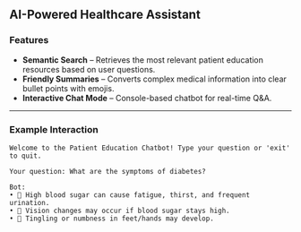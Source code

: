 ##  **AI-Powered Healthcare Assistant**

###  **Features**
- **Semantic Search** – Retrieves the most relevant patient education resources based on user questions.
- **Friendly Summaries** – Converts complex medical information into clear bullet points with emojis.
- **Interactive Chat Mode** – Console-based chatbot for real-time Q&A.

---

###  **Example Interaction**
```text
Welcome to the Patient Education Chatbot! Type your question or 'exit' to quit.

Your question: What are the symptoms of diabetes?

Bot:
• 🍬 High blood sugar can cause fatigue, thirst, and frequent urination.
• 👀 Vision changes may occur if blood sugar stays high.
• 🦶 Tingling or numbness in feet/hands may develop.
